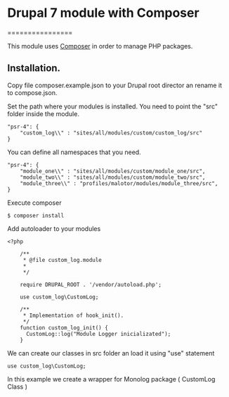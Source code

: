 # Drupal 7 module with Composer
================

This module uses [Composer](http://getcomposer.com/) in order to manage PHP packages. 

## Installation.

Copy file composer.example.json to your Drupal root director an rename it to compose.json.

Set the path where your modules is installed. You need to point the "src" folder inside the module.

	"psr-4": {
	    "custom_log\\" : "sites/all/modules/custom/custom_log/src"
	}

You can define all namespaces that you need.

	"psr-4": {
	    "module_one\\" : "sites/all/modules/custom/module_one/src",
	    "module_two\\" : "sites/all/modules/custom/module_two/src",
	    "module_three\\" : "profiles/malotor/modules/module_three/src",
	}

Execute composer

	$ composer install

Add autoloader to your modules

	<?php

		/**
		 * @file custom_log.module
		 *
		 */

		require DRUPAL_ROOT . '/vendor/autoload.php';

		use custom_log\CustomLog;

		/**
		 * Implementation of hook_init().
		 */
		function custom_log_init() {
		  CustomLog::log("Module Logger inicializated");
		}

We can create our classes in src folder an load it using "use" statement

	use custom_log\CustomLog;


In this example we create a wrapper for Monolog package ( CustomLog Class )